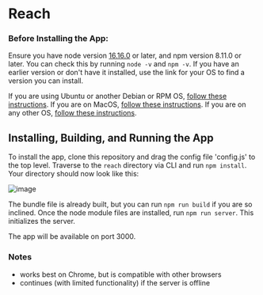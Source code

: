 # Reach

### Before Installing the App:
Ensure you have node version [16.16.0](https://nodejs.org/download/release/v16.16.0/) or later, and npm version 8.11.0 or later. You can check this by running `node -v` and `npm -v`. If you have an earlier version or don't have it installed, use the link for your OS to find a version you can install.

If you are using Ubuntu or another Debian or RPM OS, [follow these instructions](https://github.com/nodesource/distributions#using-ubuntu-2). If you are on MacOS, [follow these instructions](https://formulae.brew.sh/formula/node@16). If you are on any other OS, [follow these instructions](https://nodejs.org/en/download/).

## Installing, Building, and Running the App

To install the app, clone this repository and drag the config file 'config.js' to the top level. Traverse to the `reach` directory via CLI and run `npm install`. Your directory should now look like this:

![image](https://user-images.githubusercontent.com/41023883/211117732-ef4e5abe-d8b7-4e0e-9c4a-75116f30af5a.png)

The bundle file is already built, but you can run `npm run build` if you are so inclined. Once the node module files are installed, run `npm run server`. This initializes the server.

The app will be available on port 3000.

### Notes

- works best on Chrome, but is compatible with other browsers
- continues (with limited functionality) if the server is offline
